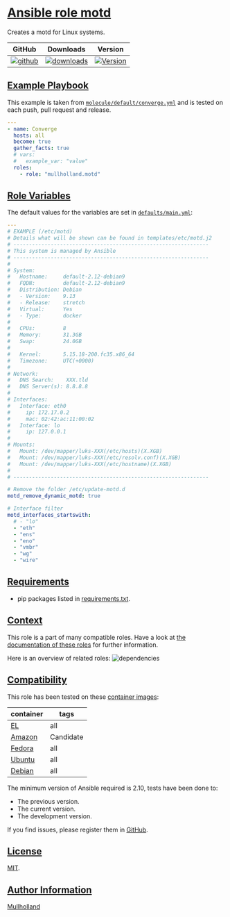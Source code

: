 # [Ansible role motd](#motd)

Creates a motd for Linux systems.

|GitHub|Downloads|Version|
|------|---------|-------|
|[![github](https://github.com/mullholland/ansible-role-motd/actions/workflows/molecule.yml/badge.svg)](https://github.com/mullholland/ansible-role-motd/actions/workflows/molecule.yml)|[![downloads](https://img.shields.io/ansible/role/d/mullholland/motd)](https://galaxy.ansible.com/mullholland/motd)|[![Version](https://img.shields.io/github/release/mullholland/ansible-role-motd.svg)](https://github.com/mullholland/ansible-role-motd/releases/)|
## [Example Playbook](#example-playbook)

This example is taken from [`molecule/default/converge.yml`](https://github.com/mullholland/ansible-role-motd/blob/master/molecule/default/converge.yml) and is tested on each push, pull request and release.

```yaml
---
- name: Converge
  hosts: all
  become: true
  gather_facts: true
  # vars:
  #   example_var: "value"
  roles:
    - role: "mullholland.motd"
```



## [Role Variables](#role-variables)

The default values for the variables are set in [`defaults/main.yml`](https://github.com/mullholland/ansible-role-motd/blob/master/defaults/main.yml):

```yaml
---
# EXAMPLE (/etc/motd)
# Details what will be shown can be found in templates/etc/motd.j2
# ---------------------------------------------------------------
# This system is managed by Ansible
# ---------------------------------------------------------------
#
# System:
#   Hostname:     default-2.12-debian9
#   FQDN:         default-2.12-debian9
#   Distribution: Debian
#   - Version:    9.13
#   - Release:    stretch
#   Virtual:      Yes
#   - Type:       docker
#
#   CPUs:         8
#   Memory:       31.3GB
#   Swap:         24.0GB
#
#   Kernel:       5.15.18-200.fc35.x86_64
#   Timezone:     UTC(+0000)
#
# Network:
#   DNS Search:    XXX.tld
#   DNS Server(s): 8.8.8.8
#
# Interfaces:
#   Interface: eth0
#     ip: 172.17.0.2
#     mac: 02:42:ac:11:00:02
#   Interface: lo
#     ip: 127.0.0.1
#
# Mounts:
#   Mount: /dev/mapper/luks-XXX(/etc/hosts)(X.XGB)
#   Mount: /dev/mapper/luks-XXX(/etc/resolv.conf)(X.XGB)
#   Mount: /dev/mapper/luks-XXX(/etc/hostname)(X.XGB)
#
# ---------------------------------------------------------------

# Remove the folder /etc/update-motd.d
motd_remove_dynamic_motd: true

# Interface filter
motd_interfaces_startswith:
  # - "lo"
  - "eth"
  - "ens"
  - "eno"
  - "vmbr"
  - "wg"
  - "wire"
```

## [Requirements](#requirements)

- pip packages listed in [requirements.txt](https://github.com/mullholland/ansible-role-motd/blob/master/requirements.txt).


## [Context](#context)

This role is a part of many compatible roles. Have a look at [the documentation of these roles](https://mullholland.net) for further information.

Here is an overview of related roles:
![dependencies](https://raw.githubusercontent.com/mullholland/ansible-role-motd/png/requirements.png "Dependencies")

## [Compatibility](#compatibility)

This role has been tested on these [container images](https://hub.docker.com/u/mullholland):

|container|tags|
|---------|----|
|[EL](https://hub.docker.com/r/mullholland/enterpriselinux)|all|
|[Amazon](https://hub.docker.com/r/mullholland/amazonlinux)|Candidate|
|[Fedora](https://hub.docker.com/r/mullholland/fedora/)|all|
|[Ubuntu](https://hub.docker.com/r/mullholland/ubuntu)|all|
|[Debian](https://hub.docker.com/r/mullholland/debian)|all|

The minimum version of Ansible required is 2.10, tests have been done to:

- The previous version.
- The current version.
- The development version.

If you find issues, please register them in [GitHub](https://github.com/mullholland/ansible-role-motd/issues).

## [License](#license)

[MIT](https://github.com/mullholland/ansible-role-motd/blob/master/LICENSE).

## [Author Information](#author-information)

[Mullholland](https://mullholland.net)
